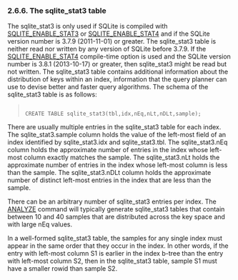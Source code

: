 ### 2\.6\.6\. The sqlite\_stat3 table


The sqlite\_stat3 is only used if SQLite is compiled
with [SQLITE\_ENABLE\_STAT3](compile.html#enable_stat3) or [SQLITE\_ENABLE\_STAT4](compile.html#enable_stat4)
and if the SQLite version number is 3\.7\.9 (2011\-11\-01\) or greater.
The sqlite\_stat3 table is neither read nor written by any
version of SQLite before 3\.7\.9\.
If the [SQLITE\_ENABLE\_STAT4](compile.html#enable_stat4) compile\-time option is used and the
SQLite version number is 3\.8\.1 (2013\-10\-17\) or greater,
then sqlite\_stat3 might be read but not written.
The sqlite\_stat3 table contains additional information
about the distribution of keys within an index, information that the
query planner can use to devise better and faster query algorithms.
The schema of the sqlite\_stat3 table is as follows:




> ```
> 
> CREATE TABLE sqlite_stat3(tbl,idx,nEq,nLt,nDLt,sample);
> 
> ```


There are usually multiple entries in the sqlite\_stat3 table for each index.
The sqlite\_stat3\.sample column holds the value of the left\-most field of an
index identified by sqlite\_stat3\.idx and sqlite\_stat3\.tbl.
The sqlite\_stat3\.nEq column holds the approximate
number of entries in the index whose left\-most column exactly matches
the sample.
The sqlite\_stat3\.nLt holds the approximate number of entries in the
index whose left\-most column is less than the sample.
The sqlite\_stat3\.nDLt column holds the approximate
number of distinct left\-most entries in the index that are less than
the sample.



There can be an arbitrary number of sqlite\_stat3 entries per index.
The [ANALYZE](lang_analyze.html) command will typically generate sqlite\_stat3 tables
that contain between 10 and 40 samples that are distributed across
the key space and with large nEq values.



In a well\-formed sqlite\_stat3 table, the samples for any single
index must appear in the same order that they occur in the index. 
In other words, if the entry with left\-most column S1 is earlier in
the index b\-tree than the
entry with left\-most column S2, then in the sqlite\_stat3 table, 
sample S1 must have a smaller rowid than sample S2\.




